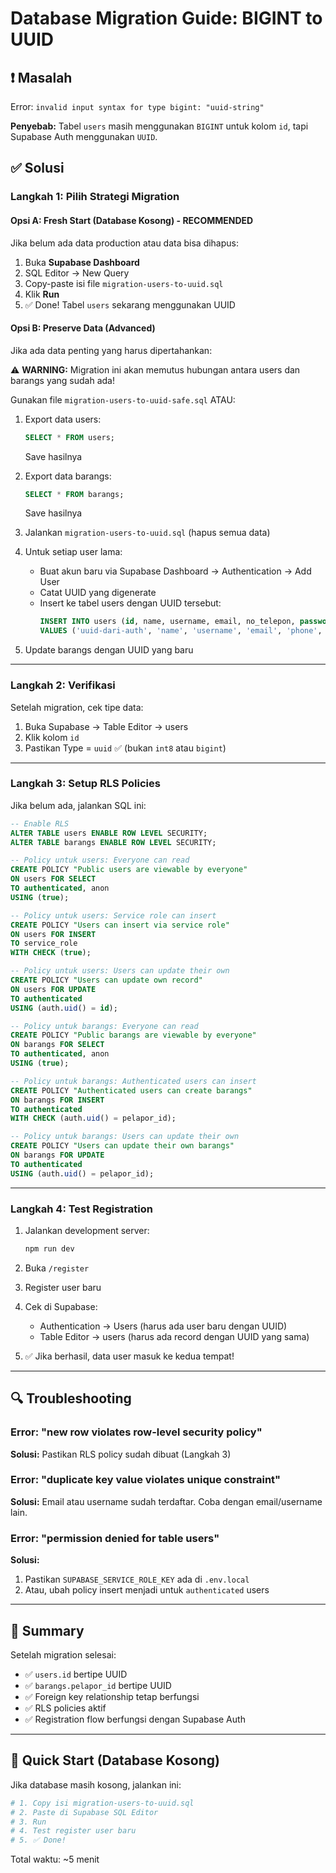 # Database Migration Guide: BIGINT to UUID

## ❗ Masalah

Error: `invalid input syntax for type bigint: "uuid-string"`

**Penyebab:** Tabel `users` masih menggunakan `BIGINT` untuk kolom `id`, tapi Supabase Auth menggunakan `UUID`.

## ✅ Solusi

### Langkah 1: Pilih Strategi Migration

#### Opsi A: Fresh Start (Database Kosong) - RECOMMENDED
Jika belum ada data production atau data bisa dihapus:

1. Buka **Supabase Dashboard**
2. SQL Editor → New Query
3. Copy-paste isi file `migration-users-to-uuid.sql`
4. Klik **Run**
5. ✅ Done! Tabel `users` sekarang menggunakan UUID

#### Opsi B: Preserve Data (Advanced)
Jika ada data penting yang harus dipertahankan:

⚠️ **WARNING:** Migration ini akan memutus hubungan antara users dan barangs yang sudah ada!

Gunakan file `migration-users-to-uuid-safe.sql` ATAU:

1. Export data users:
   ```sql
   SELECT * FROM users;
   ```
   Save hasilnya

2. Export data barangs:
   ```sql
   SELECT * FROM barangs;
   ```
   Save hasilnya

3. Jalankan `migration-users-to-uuid.sql` (hapus semua data)

4. Untuk setiap user lama:
   - Buat akun baru via Supabase Dashboard → Authentication → Add User
   - Catat UUID yang digenerate
   - Insert ke tabel users dengan UUID tersebut:
     ```sql
     INSERT INTO users (id, name, username, email, no_telepon, password, role)
     VALUES ('uuid-dari-auth', 'name', 'username', 'email', 'phone', 'hashed-password', 'user');
     ```

5. Update barangs dengan UUID yang baru

---

### Langkah 2: Verifikasi

Setelah migration, cek tipe data:

1. Buka Supabase → Table Editor → users
2. Klik kolom `id`
3. Pastikan Type = `uuid` ✅ (bukan `int8` atau `bigint`)

---

### Langkah 3: Setup RLS Policies

Jika belum ada, jalankan SQL ini:

```sql
-- Enable RLS
ALTER TABLE users ENABLE ROW LEVEL SECURITY;
ALTER TABLE barangs ENABLE ROW LEVEL SECURITY;

-- Policy untuk users: Everyone can read
CREATE POLICY "Public users are viewable by everyone"
ON users FOR SELECT
TO authenticated, anon
USING (true);

-- Policy untuk users: Service role can insert
CREATE POLICY "Users can insert via service role"
ON users FOR INSERT
TO service_role
WITH CHECK (true);

-- Policy untuk users: Users can update their own
CREATE POLICY "Users can update own record"
ON users FOR UPDATE
TO authenticated
USING (auth.uid() = id);

-- Policy untuk barangs: Everyone can read
CREATE POLICY "Public barangs are viewable by everyone"
ON barangs FOR SELECT
TO authenticated, anon
USING (true);

-- Policy untuk barangs: Authenticated users can insert
CREATE POLICY "Authenticated users can create barangs"
ON barangs FOR INSERT
TO authenticated
WITH CHECK (auth.uid() = pelapor_id);

-- Policy untuk barangs: Users can update their own
CREATE POLICY "Users can update their own barangs"
ON barangs FOR UPDATE
TO authenticated
USING (auth.uid() = pelapor_id);
```

---

### Langkah 4: Test Registration

1. Jalankan development server:
   ```bash
   npm run dev
   ```

2. Buka `/register`

3. Register user baru

4. Cek di Supabase:
   - Authentication → Users (harus ada user baru dengan UUID)
   - Table Editor → users (harus ada record dengan UUID yang sama)

5. ✅ Jika berhasil, data user masuk ke kedua tempat!

---

## 🔍 Troubleshooting

### Error: "new row violates row-level security policy"

**Solusi:** Pastikan RLS policy sudah dibuat (Langkah 3)

### Error: "duplicate key value violates unique constraint"

**Solusi:** Email atau username sudah terdaftar. Coba dengan email/username lain.

### Error: "permission denied for table users"

**Solusi:** 
1. Pastikan `SUPABASE_SERVICE_ROLE_KEY` ada di `.env.local`
2. Atau, ubah policy insert menjadi untuk `authenticated` users

---

## 📝 Summary

Setelah migration selesai:

- ✅ `users.id` bertipe UUID
- ✅ `barangs.pelapor_id` bertipe UUID
- ✅ Foreign key relationship tetap berfungsi
- ✅ RLS policies aktif
- ✅ Registration flow berfungsi dengan Supabase Auth

---

## 🚀 Quick Start (Database Kosong)

Jika database masih kosong, jalankan ini:

```bash
# 1. Copy isi migration-users-to-uuid.sql
# 2. Paste di Supabase SQL Editor
# 3. Run
# 4. Test register user baru
# 5. ✅ Done!
```

Total waktu: ~5 menit
